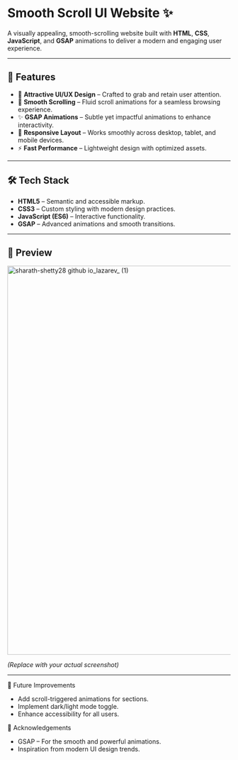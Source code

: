 # Smooth Scroll UI Website ✨

A visually appealing, smooth-scrolling website built with **HTML**, **CSS**, **JavaScript**, and **GSAP** animations to deliver a modern and engaging user experience.

---

## 🚀 Features

- 🎨 **Attractive UI/UX Design** – Crafted to grab and retain user attention.
- 📜 **Smooth Scrolling** – Fluid scroll animations for a seamless browsing experience.
- ✨ **GSAP Animations** – Subtle yet impactful animations to enhance interactivity.
- 📱 **Responsive Layout** – Works smoothly across desktop, tablet, and mobile devices.
- ⚡ **Fast Performance** – Lightweight design with optimized assets.

---

## 🛠️ Tech Stack

- **HTML5** – Semantic and accessible markup.
- **CSS3** – Custom styling with modern design practices.
- **JavaScript (ES6)** – Interactive functionality.
- **GSAP** – Advanced animations and smooth transitions.

---

## 📸 Preview


<img width="920" height="877" alt="sharath-shetty28 github io_lazarev_ (1)" src="https://github.com/user-attachments/assets/f0fced4c-1831-473c-8790-1045a61eb0e2" />

*(Replace with your actual screenshot)*

---


📌 Future Improvements
- Add scroll-triggered animations for sections.
- Implement dark/light mode toggle.
- Enhance accessibility for all users.

🙌 Acknowledgements
- GSAP – For the smooth and powerful animations.
- Inspiration from modern UI design trends.
